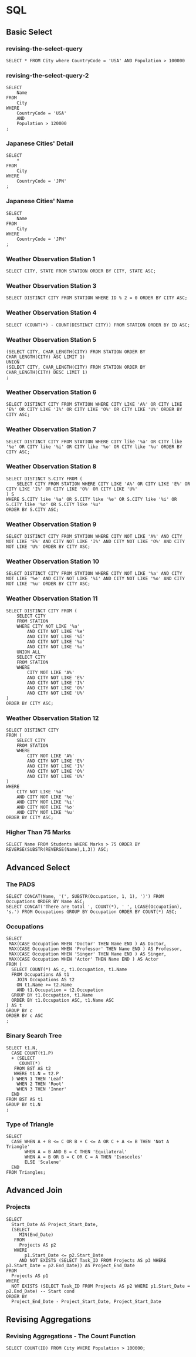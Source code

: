 # SQL

## Basic Select

### revising-the-select-query

```
SELECT * FROM City where CountryCode = 'USA' AND Population > 100000
```

### revising-the-select-query-2

```
SELECT
    Name
FROM
    City
WHERE
    CountryCode = 'USA'
    AND
    Population > 120000
;
```

### Japanese Cities' Detail

```
SELECT
    *
FROM
    City
WHERE
    CountryCode = 'JPN'
;
```

### Japanese Cities' Name

```
SELECT
    Name
FROM
    City
WHERE
    CountryCode = 'JPN'
;
```

### Weather Observation Station 1

```
SELECT CITY, STATE FROM STATION ORDER BY CITY, STATE ASC;
```

### Weather Observation Station 3

```mysql
SELECT DISTINCT CITY FROM STATION WHERE ID % 2 = 0 ORDER BY CITY ASC;
```

### Weather Observation Station 4

```mysql
SELECT (COUNT(*) - COUNT(DISTINCT CITY)) FROM STATION ORDER BY ID ASC;
```

### Weather Observation Station 5

```mysql
(SELECT CITY, CHAR_LENGTH(CITY) FROM STATION ORDER BY CHAR_LENGTH(CITY) ASC LIMIT 1)
UNION
(SELECT CITY, CHAR_LENGTH(CITY) FROM STATION ORDER BY CHAR_LENGTH(CITY) DESC LIMIT 1)
;
```

### Weather Observation Station 6

```mysql
SELECT DISTINCT CITY FROM STATION WHERE CITY LIKE 'A%' OR CITY LIKE 'E%' OR CITY LIKE 'I%' OR CITY LIKE 'O%' OR CITY LIKE 'U%' ORDER BY CITY ASC;
```

### Weather Observation Station 7

```oracle
SELECT DISTINCT CITY FROM STATION WHERE CITY like '%a' OR CITY like '%e' OR CITY like '%i' OR CITY like '%o' OR CITY like '%u' ORDER BY CITY ASC;
```

### Weather Observation Station 8

```oracle
SELECT DISTINCT S.CITY FROM (
    SELECT CITY FROM STATION WHERE CITY LIKE 'A%' OR CITY LIKE 'E%' OR CITY LIKE 'I%' OR CITY LIKE 'O%' OR CITY LIKE 'U%'
) S
WHERE S.CITY like '%a' OR S.CITY like '%e' OR S.CITY like '%i' OR S.CITY like '%o' OR S.CITY like '%u'
ORDER BY S.CITY ASC;
```

### Weather Observation Station 9

```Oracle
SELECT DISTINCT CITY FROM STATION WHERE CITY NOT LIKE 'A%' AND CITY NOT LIKE 'E%' AND CITY NOT LIKE 'I%' AND CITY NOT LIKE 'O%' AND CITY NOT LIKE 'U%' ORDER BY CITY ASC;
```

### Weather Observation Station 10

```Oracle
SELECT DISTINCT CITY FROM STATION WHERE CITY NOT LIKE '%a' AND CITY NOT LIKE '%e' AND CITY NOT LIKE '%i' AND CITY NOT LIKE '%o' AND CITY NOT LIKE '%u' ORDER BY CITY ASC;
```

### Weather Observation Station 11

```Oracle
SELECT DISTINCT CITY FROM (
    SELECT CITY 
    FROM STATION 
    WHERE CITY NOT LIKE '%a' 
        AND CITY NOT LIKE '%e' 
        AND CITY NOT LIKE '%i' 
        AND CITY NOT LIKE '%o' 
        AND CITY NOT LIKE '%u'
    UNION ALL 
    SELECT CITY 
    FROM STATION 
    WHERE 
        CITY NOT LIKE 'A%' 
        AND CITY NOT LIKE 'E%' 
        AND CITY NOT LIKE 'I%' 
        AND CITY NOT LIKE 'O%' 
        AND CITY NOT LIKE 'U%'
) 
ORDER BY CITY ASC;
```

### Weather Observation Station 12

```Oracle
SELECT DISTINCT CITY 
FROM (
    SELECT CITY 
    FROM STATION 
    WHERE 
        CITY NOT LIKE 'A%' 
        AND CITY NOT LIKE 'E%' 
        AND CITY NOT LIKE 'I%' 
        AND CITY NOT LIKE 'O%' 
        AND CITY NOT LIKE 'U%'
) 
WHERE 
    CITY NOT LIKE '%a' 
    AND CITY NOT LIKE '%e' 
    AND CITY NOT LIKE '%i' 
    AND CITY NOT LIKE '%o' 
    AND CITY NOT LIKE '%u' 
ORDER BY CITY ASC;
```

### Higher Than 75 Marks

```Oracle
SELECT Name FROM Students WHERE Marks > 75 ORDER BY REVERSE(SUBSTR(REVERSE(Name),1,3)) ASC;
```

## Advanced Select

### The PADS

```MySQL
SELECT CONCAT(Name, '(', SUBSTR(Occupation, 1, 1), ')') FROM Occupations ORDER BY Name ASC;
SELECT CONCAT('There are total ', COUNT(*), ' ', LCASE(Occupation), 's.') FROM Occupations GROUP BY Occupation ORDER BY COUNT(*) ASC;
```

### Occupations

```MySQL
SELECT
 MAX(CASE Occupation WHEN 'Doctor' THEN Name END ) AS Doctor,
 MAX(CASE Occupation WHEN 'Professor' THEN Name END ) AS Professor, 
 MAX(CASE Occupation WHEN 'Singer' THEN Name END ) AS Singer,
 MAX(CASE Occupation WHEN 'Actor' THEN Name END ) AS Actor
FROM (
  SELECT COUNT(*) AS c, t1.Occupation, t1.Name
  FROM Occupations AS t1 
    JOIN Occupations AS t2 
    ON t1.Name >= t2.Name 
    AND t1.Occupation = t2.Occupation
  GROUP BY t1.Occupation, t1.Name
  ORDER BY t1.Occupation ASC, t1.Name ASC
) AS t
GROUP BY c
ORDER BY c ASC
;
```

### Binary Search Tree

```MySQL
SELECT t1.N, 
  CASE COUNT(t1.P)  
  + (SELECT
     COUNT(*)
   FROM BST AS t2
   WHERE t1.N = t2.P
  ) WHEN 1 THEN 'Leaf'
    WHEN 2 THEN 'Root'
    WHEN 3 THEN 'Inner'
  END
FROM BST AS t1
GROUP BY t1.N
;
```

### Type of Triangle

```MySQL
SELECT
  CASE WHEN A + B <= C OR B + C <= A OR C + A <= B THEN 'Not A Triangle' 
       WHEN A = B AND B = C THEN 'Equilateral' 
       WHEN A = B OR B = C OR C = A THEN 'Isosceles'
       ELSE 'Scalene' 
  END
FROM Triangles;
```

## Advanced Join 

### Projects

```MySQL
SELECT
  Start_Date AS Project_Start_Date,
  (SELECT
     MIN(End_Date)
   FROM
     Projects AS p2
   WHERE
       p1.Start_Date <= p2.Start_Date
     AND NOT EXISTS (SELECT Task_ID FROM Projects AS p3 WHERE p3.Start_Date = p2.End_Date)) AS Project_End_Date
FROM
  Projects AS p1
WHERE
  NOT EXISTS (SELECT Task_ID FROM Projects AS p2 WHERE p1.Start_Date = p2.End_Date) -- Start cond
ORDER BY
  Project_End_Date - Project_Start_Date, Project_Start_Date
```

## Revising Aggregations

### Revising Aggregations - The Count Function

```Oracle
SELECT COUNT(ID) FROM City WHERE Population > 100000;
```
